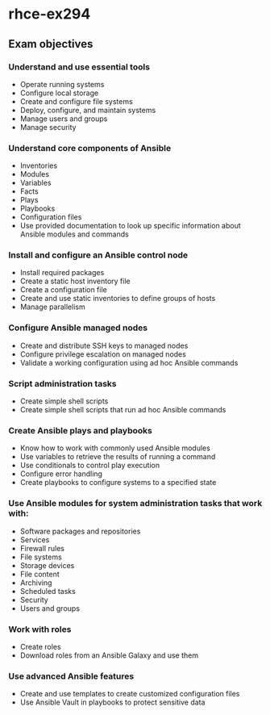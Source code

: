 # rhce-ex294

## Exam objectives

### Understand and use essential tools
- Operate running systems
- Configure local storage
- Create and configure file systems
- Deploy, configure, and maintain systems
- Manage users and groups
- Manage security

### Understand core components of Ansible
- Inventories
- Modules
- Variables
- Facts
- Plays
- Playbooks
- Configuration files
- Use provided documentation to look up specific information about Ansible modules and commands

### Install and configure an Ansible control node
- Install required packages
- Create a static host inventory file
- Create a configuration file
- Create and use static inventories to define groups of hosts
- Manage parallelism

### Configure Ansible managed nodes
- Create and distribute SSH keys to managed nodes
- Configure privilege escalation on managed nodes
- Validate a working configuration using ad hoc Ansible commands

### Script administration tasks
- Create simple shell scripts
- Create simple shell scripts that run ad hoc Ansible commands

### Create Ansible plays and playbooks
- Know how to work with commonly used Ansible modules
- Use variables to retrieve the results of running a command
- Use conditionals to control play execution
- Configure error handling
- Create playbooks to configure systems to a specified state

### Use Ansible modules for system administration tasks that work with:
- Software packages and repositories
- Services
- Firewall rules
- File systems
- Storage devices
- File content
- Archiving
- Scheduled tasks
- Security
- Users and groups

### Work with roles
- Create roles
- Download roles from an Ansible Galaxy and use them

### Use advanced Ansible features
- Create and use templates to create customized configuration files
- Use Ansible Vault in playbooks to protect sensitive data